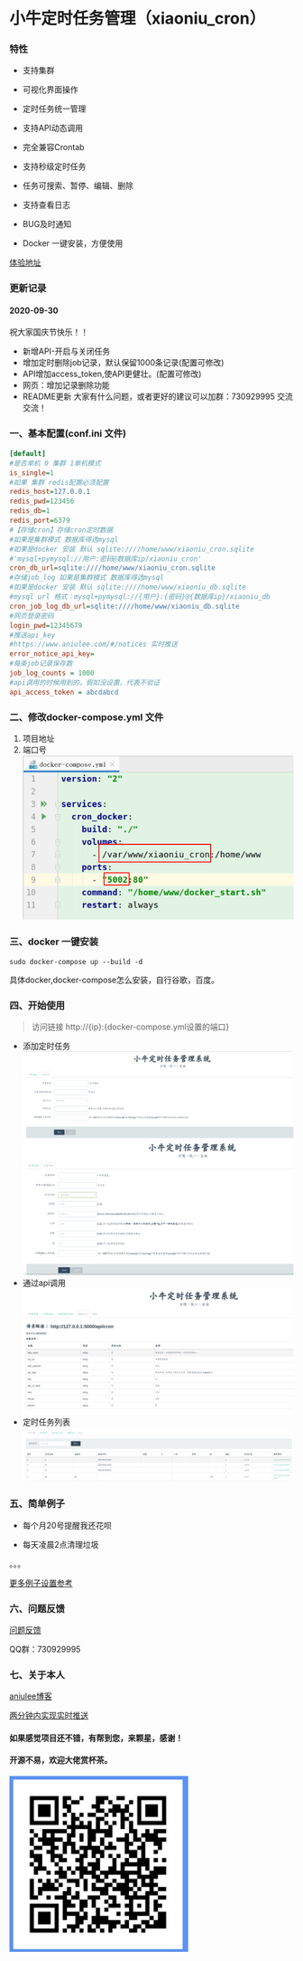 # 小牛定时任务管理（xiaoniu_cron）


### 特性

* 支持集群

* 可视化界面操作

* 定时任务统一管理

* 支持API动态调用

* 完全兼容Crontab

* 支持秒级定时任务

* 任务可搜索、暂停、编辑、删除

* 支持查看日志

* BUG及时通知

* Docker 一键安装，方便使用

[体验地址](http://cron_demo.aniulee.com/ "体验地址")

### 更新记录

#### 2020-09-30

祝大家国庆节快乐！！

* 新增API-开启与关闭任务
* 增加定时删除job记录，默认保留1000条记录(配置可修改)
* API增加access_token,使API更健壮。(配置可修改)
* 网页：增加记录删除功能
* README更新
大家有什么问题，或者更好的建议可以加群：730929995 交流交流！


### 一、基本配置(conf.ini 文件)
```ini
[default]
#是否单机 0 集群 1单机模式
is_single=1
#如果 集群 redis配置必须配置
redis_host=127.0.0.1
redis_pwd=123456
redis_db=1
redis_port=6379
#【存储cron】存储cron定时数据 
#如果是集群模式 数据库得选mysql
#如果是docker 安装 默认 sqlite:////home/www/xiaoniu_cron.sqlite
#'mysql+pymysql://用户:密码@数据库ip/xiaoniu_cron'
cron_db_url=sqlite:////home/www/xiaoniu_cron.sqlite
#存储job_log 如果是集群模式 数据库得选mysql 
#如果是docker 安装 默认 sqlite:////home/www/xiaoniu_db.sqlite
#mysql url 格式：mysql+pymysql://{用户}:{密码}@{数据库ip}/xiaoniu_db
cron_job_log_db_url=sqlite:////home/www/xiaoniu_db.sqlite
#网页登录密码
login_pwd=12345679
#推送api_key
#https://www.aniulee.com/#/notices 实时推送
error_notice_api_key=
#每条job记录保存数
job_log_counts = 1000
#api调用的时候用到的，假如没设置，代表不验证
api_access_token = abcdabcd
```

### 二、修改docker-compose.yml 文件
1. 项目地址
2. 端口号
[![5](doc/5.png "修改docker-compose.yml文件")]()
### 三、docker 一键安装
```shell script
sudo docker-compose up --build -d
```
具体docker,docker-compose怎么安装，自行谷歌，百度。

### 四、开始使用
> 访问链接 http://{ip}:{docker-compose.yml设置的端口}


* 添加定时任务
[![1](doc/1.png "添加date定时")]()
[![2](doc/2.png "添加定时")]()
* 通过api调用 
[![4](doc/4.png "添加定时")]()
* 定时任务列表
[![3](doc/3.png "添加date定时")]()

### 五、简单例子

* 每个月20号提醒我还花呗

* 每天凌晨2点清理垃圾

。。。

[更多例子设置参考](https://www.aniulee.com/#/details?id=260 "更多例子")

### 六、问题反馈

[问题反馈](https://support.qq.com/products/284784 "问题反馈")

QQ群：730929995

### 七、关于本人

[aniulee博客](https://www.aniulee.com "aniulee博客")

[两分钟内实现实时推送](https://www.aniulee.com/#/wx_push_setting "两分钟内实现实时推送")


#### 如果感觉项目还不错，有帮到您，来颗星，感谢！

#### 开源不易，欢迎大佬赏杯茶。
[![6](doc/6.png "添加date定时")]()
